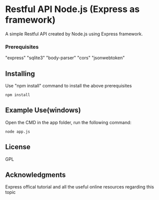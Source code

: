 # Restful API Node.js (Express as framework)

A simple Restful API created by Node.js using Express framework.


### Prerequisites

"express"
"sqlite3"
"body-parser"
"cors"
"jsonwebtoken"

## Installing

Use "npm install" command to install the above prerequisites
```
npm install
```

## Example Use(windows)

Open the CMD in the app folder, run the following command:
```
node app.js
```

## License

GPL

## Acknowledgments

Express offical tutorial and all the useful online resources regarding this topic
